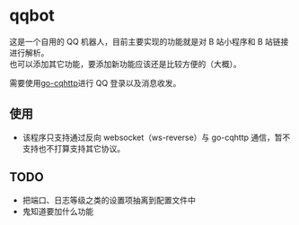 # qqbot

这是一个自用的 QQ 机器人，目前主要实现的功能就是对 B 站小程序和 B 站链接进行解析。  
也可以添加其它功能，要添加新功能应该还是比较方便的（大概）。

需要使用[go-cqhttp](https://github.com/Mrs4s/go-cqhttp)进行 QQ 登录以及消息收发。

## 使用

- 该程序只支持通过反向 websocket（ws-reverse）与 go-cqhttp 通信，暂不支持也不打算支持其它协议。

## TODO

- 把端口、日志等级之类的设置项抽离到配置文件中
- 鬼知道要加什么功能
